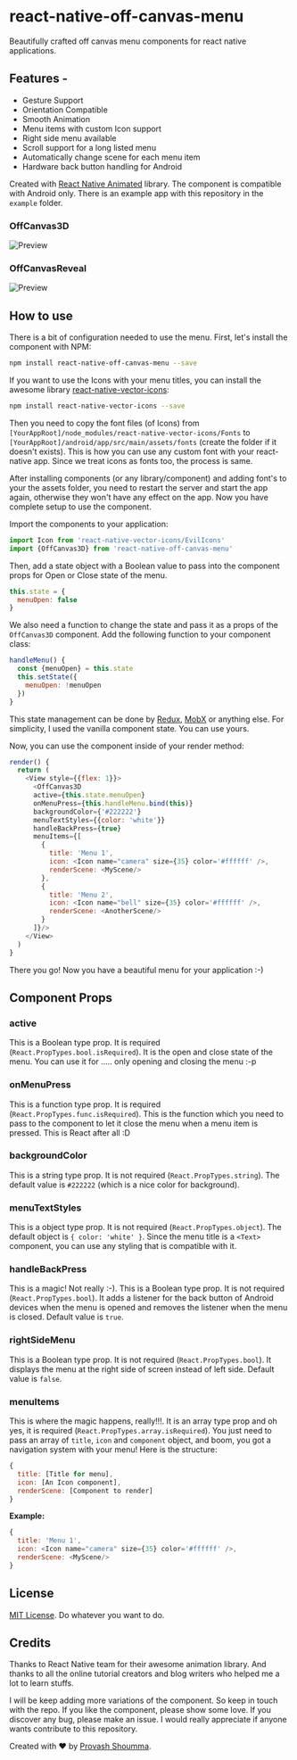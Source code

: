 # react-native-off-canvas-menu
Beautifully crafted off canvas menu components for react native applications.

## Features -
* Gesture Support
* Orientation Compatible
* Smooth Animation
* Menu items with custom Icon support
* Right side menu available
* Scroll support for a long listed menu
* Automatically change scene for each menu item
* Hardware back button handling for Android

Created with [React Native Animated](https://facebook.github.io/react-native/docs/animated.html) library. The component is compatible with Android only. There is an example app with this repository in the `example` folder.


### OffCanvas3D
![Preview](./visuals/OffCanvas3D.gif)

### OffCanvasReveal
![Preview](./visuals/OffCanvasReveal.gif)

## How to use
There is a bit of configuration needed to use the menu. First, let's install the component with NPM:

```bash
npm install react-native-off-canvas-menu --save
```

If you want to use the Icons with your menu titles, you can install the awesome library [react-native-vector-icons](https://github.com/oblador/react-native-vector-icons):

```bash
npm install react-native-vector-icons --save
```

Then you need to copy the font files (of Icons) from `[YourAppRoot]/node_modules/react-native-vector-icons/Fonts` to `[YourAppRoot]/android/app/src/main/assets/fonts` (create the folder if it doesn't exists). This is how you can use any custom font with your react-native app. Since we treat icons as fonts too, the process is same.

After installing components (or any library/component) and adding font's to your the assets folder, you need to restart the server and start the app again, otherwise they won't have any effect on the app. Now you have complete setup to use the component.

Import the components to your application:

```javascript
import Icon from 'react-native-vector-icons/EvilIcons'
import {OffCanvas3D} from 'react-native-off-canvas-menu'
```

Then, add a state object with a Boolean value to pass into the component  props for Open or Close state of the menu.

```javascript
this.state = {
  menuOpen: false
}
```

We also need a function to change the state and pass it as a props of the `OffCanvas3D` component. Add the following function to your component class:

```javascript
handleMenu() {
  const {menuOpen} = this.state
  this.setState({
    menuOpen: !menuOpen
  })
}
```

This state management can be done by [Redux](https://github.com/reactjs/redux), [MobX](https://github.com/mobxjs/mobx) or anything else. For simplicity, I used the vanilla component state. You can use yours.

Now, you can use the component inside of your render method:
```javascript
render() {
  return (
    <View style={{flex: 1}}>
      <OffCanvas3D
      active={this.state.menuOpen}
      onMenuPress={this.handleMenu.bind(this)}
      backgroundColor={'#222222'}
      menuTextStyles={{color: 'white'}}
      handleBackPress={true}
      menuItems={[
        {
          title: 'Menu 1',
          icon: <Icon name="camera" size={35} color='#ffffff' />,
          renderScene: <MyScene/>
        },
        {
          title: 'Menu 2',
          icon: <Icon name="bell" size={35} color='#ffffff' />,
          renderScene: <AnotherScene/>
        }
      ]}/>
    </View>
  )
}
```

There you go! Now you have a beautiful menu for your application :-)

## Component Props
### active
This is a Boolean type prop. It is required (`React.PropTypes.bool.isRequired`). It is the open and close state of the menu. You can use it for ..... only opening and closing the menu :-p

### onMenuPress
This is a function type prop. It is required (`React.PropTypes.func.isRequired`). This is the function which you need to pass to the component to let it close the menu when a menu item is pressed. This is React after all :D

### backgroundColor
This is a string type prop. It is not required (`React.PropTypes.string`). The default value is `#222222` (which is a nice color for background).

### menuTextStyles
This is a object type prop. It is not required (`React.PropTypes.object`). The default object is `{ color: 'white' }`. Since the menu title is a `<Text>` component, you can use any styling that is compatible with it.

### handleBackPress
This is a magic! Not really :-). This is a Boolean type prop. It is not required (`React.PropTypes.bool`). It adds a listener for the back button of Android devices when the menu is opened and removes the listener when the menu is closed. Default value is `true`.

### rightSideMenu
This is a Boolean type prop. It is not required (`React.PropTypes.bool`). It displays the menu at the right side of screen instead of left side. Default value is `false`.

### menuItems
This is where the magic happens, really!!!. It is an array type prop and oh yes, it is required (`React.PropTypes.array.isRequired`). You just need to pass an array of `title`, `icon` and `component` object, and boom, you got a navigation system with your menu! Here is the structure:

```javascript
{
  title: [Title for menu],
  icon: [An Icon component],
  renderScene: [Component to render]
}
```

**Example:**
```javascript
{
  title: 'Menu 1',
  icon: <Icon name="camera" size={35} color='#ffffff' />,
  renderScene: <MyScene/>
}
```

## License
[MIT License](https://github.com/shoumma/react-native-off-canvas-menu/blob/master/LICENSE). Do whatever you want to do.

## Credits
Thanks to React Native team for their awesome animation library. And thanks to all the online tutorial creators and blog writers who helped me a lot to learn stuffs.

I will be keep adding more variations of the component. So keep in touch with the repo. If you like the component, please show some love. If you discover any bug, please make an issue. I would really appreciate if anyone wants contribute to this repository.

Created with ♥ by [Provash Shoumma](https://twitter.com/pshoumma).
